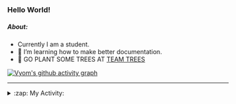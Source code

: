 ### Hello World!

##### About:
- Currently I am a student.
- 🌱 I’m learning how to make better documentation.
- 🌱 GO PLANT SOME TREES AT [TEAM TREES](https://teamtrees.org/)

[![Vyom's github activity graph](https://activity-graph.herokuapp.com/graph?username=Vyvy-vi)](https://github.com/ashutosh00710/github-readme-activity-graph)

---
<details>
  <summary>:zap: My Activity:</summary>
  
<!--START_SECTION:waka-->
![Code Time](http://img.shields.io/badge/Code%20Time-952%20hrs%2027%20mins-blue)

**I'm a Night 🦉** 

```text
🌞 Morning    95 commits     ███░░░░░░░░░░░░░░░░░░░░░░   13.57% 
🌆 Daytime    170 commits    ██████░░░░░░░░░░░░░░░░░░░   24.29% 
🌃 Evening    229 commits    ████████░░░░░░░░░░░░░░░░░   32.71% 
🌙 Night      206 commits    ███████░░░░░░░░░░░░░░░░░░   29.43%

```
📅 **I'm Most Productive on Sunday** 

```text
Monday       100 commits    ███░░░░░░░░░░░░░░░░░░░░░░   14.29% 
Tuesday      113 commits    ████░░░░░░░░░░░░░░░░░░░░░   16.14% 
Wednesday    85 commits     ███░░░░░░░░░░░░░░░░░░░░░░   12.14% 
Thursday     104 commits    ███░░░░░░░░░░░░░░░░░░░░░░   14.86% 
Friday       105 commits    ███░░░░░░░░░░░░░░░░░░░░░░   15.0% 
Saturday     76 commits     ██░░░░░░░░░░░░░░░░░░░░░░░   10.86% 
Sunday       117 commits    ████░░░░░░░░░░░░░░░░░░░░░   16.71%

```


📊 **This Week I Spent My Time On** 

```text
🔥 Editors: 
VS Code                  9 hrs 36 mins       █████████████████████████   100.0%

🐱‍💻 Projects: 
CSF                      6 hrs 29 mins       █████████████████░░░░░░░░   67.55% 
praise                   1 hr 21 mins        ███░░░░░░░░░░░░░░░░░░░░░░   14.22% 
discord-bot              52 mins             ██░░░░░░░░░░░░░░░░░░░░░░░   9.12% 
github-readme-youtube-car52 mins             ██░░░░░░░░░░░░░░░░░░░░░░░   9.11%

```


 Last Updated on 11/11/2022 12:05:13 UTC
<!--END_SECTION:waka-->
</details>
